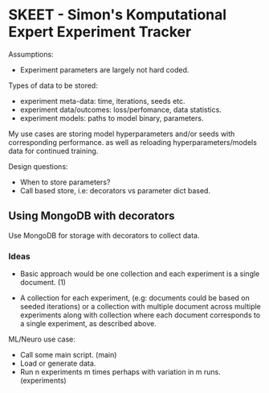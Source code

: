# SKEET - Simon's Komputational Expert Experiment Tracker

Assumptions:
- Experiment parameters are largely not hard coded.

Types of data to be stored:
- experiment meta-data: time, iterations, seeds etc.
- experiment data/outcomes: loss/perfomance, data statistics.
- experiment models: paths to model binary, parameters.

My use cases are storing model hyperparameters and/or seeds with corresponding performance.
as well as reloading hyperparameters/models data for continued training.

Design questions:
- When to store parameters?
- Call based store, i.e: decorators vs parameter dict based.


## Using MongoDB with decorators

Use MongoDB for storage with decorators to collect data.

### Ideas

- Basic approach would be one collection and each experiment is a single document. (1)

- A collection for each experiment, (e.g: documents could be based on seeded iterations) or a collection
with multiple document across multiple experiments along with collection where each document corresponds
to a single experiment, as described above.

ML/Neuro use case:
- Call some main script. (main)
- Load or generate data.
- Run n experiments m times perhaps with variation in m runs. (experiments)
